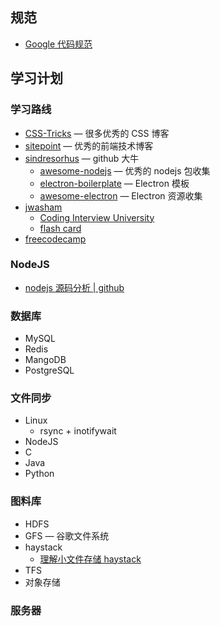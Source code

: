 
## 规范

- [Google 代码规范](https://google.github.io/styleguide/)  

## 学习计划

### 学习路线

- [CSS-Tricks](https://css-tricks.com) — 很多优秀的 CSS 博客
- [sitepoint](https://www.sitepoint.com/blog/) — 优秀的前端技术博客
- [sindresorhus](https://github.com/sindresorhus) — github 大牛
  - [awesome-nodejs](https://github.com/sindresorhus/awesome-nodejs) — 优秀的 nodejs 包收集
  - [electron-boilerplate](https://github.com/sindresorhus/electron-boilerplate) — Electron 模板
  - [awesome-electron](https://github.com/sindresorhus/awesome-electron) — Electron 资源收集
- [jwasham](https://github.com/jwasham)
  - [Coding Interview University](https://github.com/jwasham/coding-interview-university/blob/master/translations/README-cn.md)
  - [flash card](https://github.com/jwasham/computer-science-flash-cards)
- [freecodecamp](https://www.freecodecamp.org/learn)

### NodeJS

- [nodejs 源码分析 | github](https://github.com/nonelittlesong/understand-nodejs)

### 数据库

- MySQL
- Redis
- MangoDB
- PostgreSQL

### 文件同步

- Linux
  - rsync + inotifywait
- NodeJS
- C
- Java
- Python

### 图料库

- HDFS
- GFS — 谷歌文件系统
- haystack
  - [理解小文件存储 haystack](https://www.jianshu.com/p/29bd95e5db20)
- TFS
- 对象存储

### 服务器
